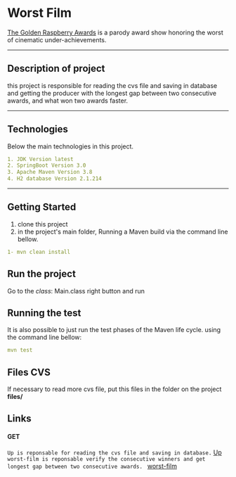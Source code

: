 # Worst Film
[The Golden Raspberry Awards](https://en.wikipedia.org/wiki/Golden_Raspberry_Awards) is a parody award show honoring the worst of cinematic under-achievements.

---

## Description of project

this project is responsible for reading the cvs file and saving in database and getting the producer with the longest gap between two consecutive awards, and what
won two awards faster.

---

## Technologies
Below the main technologies in this project.
```yaml
1. JDK Version latest
2. SpringBoot Version 3.0
3. Apache Maven Version 3.8
4. H2 database Version 2.1.214

```

---

## Getting Started

1. clone this project 
2. in the project's main folder, Running a Maven build via the command line bellow.

```yaml
1- mvn clean install
```

## Run the project
Go to the *class*: Main.class right button and run

##  Running the test
It is also possible to just run the test phases of the Maven life cycle.
using the command line bellow:
```yaml
mvn test
```
##  Files CVS
If necessary to read more cvs file, put this files in the folder on the project **files/**

## Links
#### GET
`Up is reponsable for reading the cvs file and saving in database.` [Up](http:localhost:8080/up) <br/>
`worst-film is reponsable verify the consecutive winners and get longest gap between two consecutive awards. ` [worst-film](http:localhost:8080/worst-film) <br/>
